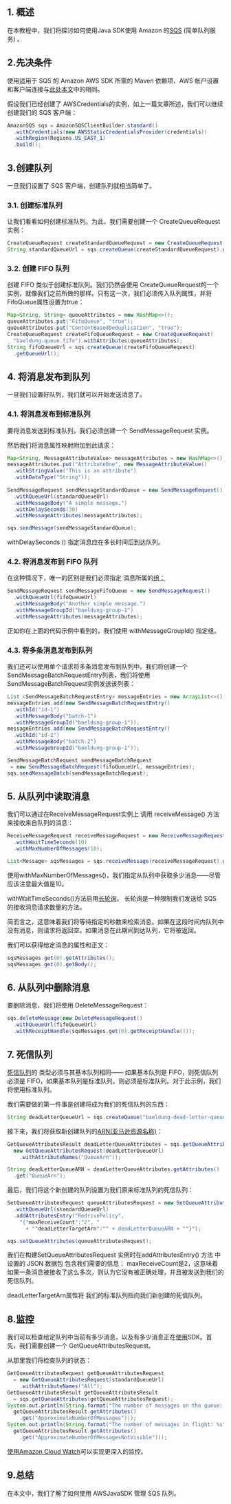 ## 1. 概述

在本教程中，我们将探讨如何使用Java SDK使用 Amazon 的[SQS](https://aws.amazon.com/sqs/) (简单队列服务) 。

## 2.先决条件

使用适用于 SQS 的 Amazon AWS SDK 所需的 Maven 依赖项、AWS 帐户设置和客户端连接与[此处本文](https://www.baeldung.com/aws-s3-java)中的相同。

假设我们已经创建了 AWSCredentials的实例，如上一篇文章所述，我们可以继续创建我们的 SQS 客户端：

```java
AmazonSQS sqs = AmazonSQSClientBuilder.standard()
  .withCredentials(new AWSStaticCredentialsProvider(credentials))
  .withRegion(Regions.US_EAST_1)
  .build();

```

## 3.创建队列

一旦我们设置了 SQS 客户端，创建队列就相当简单了。

### 3.1. 创建标准队列

让我们看看如何创建标准队列。为此，我们需要创建一个 CreateQueueRequest 实例：

```java
CreateQueueRequest createStandardQueueRequest = new CreateQueueRequest("baeldung-queue");
String standardQueueUrl = sqs.createQueue(createStandardQueueRequest).getQueueUrl();

```

### 3.2. 创建 FIFO 队列

创建 FIFO 类似于创建标准队列。我们仍然会使用 CreateQueueRequest的一个实例，就像我们之前所做的那样。只有这一次，我们必须传入队列属性，并将FifoQueue属性设置为true：

```java
Map<String, String> queueAttributes = new HashMap<>();
queueAttributes.put("FifoQueue", "true");
queueAttributes.put("ContentBasedDeduplication", "true");
CreateQueueRequest createFifoQueueRequest = new CreateQueueRequest(
  "baeldung-queue.fifo").withAttributes(queueAttributes);
String fifoQueueUrl = sqs.createQueue(createFifoQueueRequest)
  .getQueueUrl();

```

## 4. 将消息发布到队列

一旦我们设置好队列，我们就可以开始发送消息了。

### 4.1. 将消息发布到标准队列

要将消息发送到标准队列，我们必须创建一个 SendMessageRequest 实例。

然后我们将消息属性映射附加到此请求：

```java
Map<String, MessageAttributeValue> messageAttributes = new HashMap<>();
messageAttributes.put("AttributeOne", new MessageAttributeValue()
  .withStringValue("This is an attribute")
  .withDataType("String"));  
    
SendMessageRequest sendMessageStandardQueue = new SendMessageRequest()
  .withQueueUrl(standardQueueUrl)
  .withMessageBody("A simple message.")
  .withDelaySeconds(30)
  .withMessageAttributes(messageAttributes);

sqs.sendMessage(sendMessageStandardQueue);

```

withDelaySeconds () 指定消息应在多长时间后到达队列。

### 4.2. 将消息发布到 FIFO 队列

在这种情况下，唯一的区别是我们必须指定 消息所属的[组：](https://docs.aws.amazon.com/AWSSimpleQueueService/latest/SQSDeveloperGuide/FIFO-queues.html)

```java
SendMessageRequest sendMessageFifoQueue = new SendMessageRequest()
  .withQueueUrl(fifoQueueUrl)
  .withMessageBody("Another simple message.")
  .withMessageGroupId("baeldung-group-1")
  .withMessageAttributes(messageAttributes);
```

正如你在上面的代码示例中看到的，我们使用 withMessageGroupId() 指定组。

### 4.3. 将多条消息发布到队列

我们还可以使用单个请求将多条消息发布到队列中。我们将创建一个 SendMessageBatchRequestEntry列表，我们将使用 SendMessageBatchRequest实例发送该列表：

```java
List <SendMessageBatchRequestEntry> messageEntries = new ArrayList<>();
messageEntries.add(new SendMessageBatchRequestEntry()
  .withId("id-1")
  .withMessageBody("batch-1")
  .withMessageGroupId("baeldung-group-1"));
messageEntries.add(new SendMessageBatchRequestEntry()
  .withId("id-2")
  .withMessageBody("batch-2")
  .withMessageGroupId("baeldung-group-1"));

SendMessageBatchRequest sendMessageBatchRequest
 = new SendMessageBatchRequest(fifoQueueUrl, messageEntries);
sqs.sendMessageBatch(sendMessageBatchRequest);
```

## 5. 从队列中读取消息

我们可以通过在ReceiveMessageRequest实例上 调用 receiveMessage() 方法来接收来自队列的消息：

```java
ReceiveMessageRequest receiveMessageRequest = new ReceiveMessageRequest(fifoQueueUrl)
  .withWaitTimeSeconds(10)
  .withMaxNumberOfMessages(10);

List<Message> sqsMessages = sqs.receiveMessage(receiveMessageRequest).getMessages();

```

使用withMaxNumberOfMessages()，我们指定从队列中获取多少消息——尽管应该注意最大值是10。

withWaitTimeSeconds()方法启用[长轮询](https://docs.aws.amazon.com/AWSSimpleQueueService/latest/SQSDeveloperGuide/sqs-long-polling.html)。 长轮询是一种限制我们发送给 SQS 的接收消息请求数量的方法。 

简而言之，这意味着我们将等待指定的秒数来检索消息。如果在这段时间内队列中没有消息，则请求将返回空。如果消息在此期间到达队列，它将被返回。

我们可以获得给定消息的属性和正文：

```java
sqsMessages.get(0).getAttributes();
sqsMessages.get(0).getBody();
```

## 6. 从队列中删除消息

要删除消息，我们将使用 DeleteMessageRequest：

```java
sqs.deleteMessage(new DeleteMessageRequest()
  .withQueueUrl(fifoQueueUrl)
  .withReceiptHandle(sqsMessages.get(0).getReceiptHandle()));

```

## 7. 死信队列

[死信队列](https://en.wikipedia.org/wiki/Dead_letter_queue)的 类型必须与其基本队列相同—— 如果基本队列是 FIFO，则死信队列必须是 FIFO，如果基本队列是标准队列，则必须是标准队列。对于此示例，我们将使用标准队列。

我们需要做的第一件事是创建将成为我们的死信队列的东西：

```java
String deadLetterQueueUrl = sqs.createQueue("baeldung-dead-letter-queue").getQueueUrl();

```

接下来，我们将获取新创建队列的[ARN(亚马逊资源名称)](https://docs.aws.amazon.com/general/latest/gr/aws-arns-and-namespaces.html)：

```java
GetQueueAttributesResult deadLetterQueueAttributes = sqs.getQueueAttributes(
  new GetQueueAttributesRequest(deadLetterQueueUrl)
    .withAttributeNames("QueueArn"));

String deadLetterQueueARN = deadLetterQueueAttributes.getAttributes()
  .get("QueueArn");

```

最后，我们将这个新创建的队列设置为我们原来标准队列的死信队列：

```java
SetQueueAttributesRequest queueAttributesRequest = new SetQueueAttributesRequest()
  .withQueueUrl(standardQueueUrl)
  .addAttributesEntry("RedrivePolicy",
    "{"maxReceiveCount":"2", "
      + ""deadLetterTargetArn":"" + deadLetterQueueARN + ""}");

sqs.setQueueAttributes(queueAttributesRequest);

```

我们在构建SetQueueAttributesRequest 实例时在addAttributesEntry() 方法 中设置的 JSON 数据包 包含我们需要的信息： maxReceiveCount是2，这意味着如果一条消息被接收了这么多次，则认为它没有被正确处理，并且被发送到我们的死信队列。

deadLetterTargetArn属性将 我们的标准队列指向我们新创建的死信队列。

## 8.监控

我们可以检查给定队列中当前有多少消息，以及有多少消息正在[使用](https://docs.aws.amazon.com/AWSSimpleQueueService/latest/SQSDeveloperGuide/sqs-visibility-timeout.html)SDK。首先，我们需要创建一个 GetQueueAttributesRequest。 

从那里我们将检查队列的状态：

```java
GetQueueAttributesRequest getQueueAttributesRequest 
  = new GetQueueAttributesRequest(standardQueueUrl)
    .withAttributeNames("All");
GetQueueAttributesResult getQueueAttributesResult 
  = sqs.getQueueAttributes(getQueueAttributesRequest);
System.out.println(String.format("The number of messages on the queue: %s", 
  getQueueAttributesResult.getAttributes()
    .get("ApproximateNumberOfMessages")));
System.out.println(String.format("The number of messages in flight: %s", 
  getQueueAttributesResult.getAttributes()
    .get("ApproximateNumberOfMessagesNotVisible")));
```

[使用Amazon Cloud Watch](https://docs.aws.amazon.com/AWSSimpleQueueService/latest/SQSDeveloperGuide/sqs-monitoring-using-cloudwatch.html)可以实现更深入的监控。

## 9.总结

在本文中，我们了解了如何使用 AWSJavaSDK 管理 SQS 队列。
